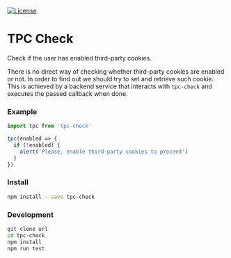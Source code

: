 [![License](https://img.shields.io/github/license/citrusbyte/tpc-check.svg)](https://www.github.com/citrusbyte/tpc-check)

# TPC Check

Check if the user has enabled third-party cookies.

There is no direct way of checking whether third-party cookies are enabled or
not. In order to find out we should try to set and retrieve such cookie. This is
achieved by a backend service that interacts with `tpc-check` and executes the
passed callback when done.

### Example

```js
import tpc from 'tpc-check'

tpc(enabled => {
  if (!enabled) {
    alert('Please, enable third-party cookies to proceed')
  }
})
```

### Install

```bash
npm install --save tpc-check
```

### Development

```bash
git clone url
cd tpc-check
npm install
npm run test
```

